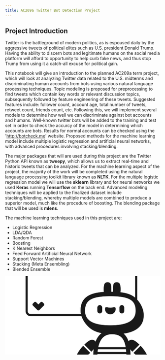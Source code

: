 ```yaml
---
title: AC209a Twitter Bot Detection Project
---
```


## Project Introduction

Twitter is the battleground of modern politics, as is espoused daily by the aggressive tweets of political elites such as U.S. president Donald Trump. Having the ability to discern bots and legitimate humans on the social media platform will afford to opportunity to help curb fake news, and thus stop Trump from using it a catch-all excuse for political gain.

This notebook will give an introduction to the planned AC209a term project, which will look at analyzing Twitter data related to the U.S. midterms and discriminating human accounts from bots using various natural language processing techniques. Topic modeling is proposed for preprocessing to find tweets which contain key words or relevant discussion topics, subsequently followed by feature engineering of these tweets. Suggested features include: follower count, account age, total number of tweets, retweet count, friends count, etc. Following this, we will implement several models to determine how well we can discriminate against bot accounts and humans. Well-known twitter bots will be added to the training and test set in order to check the accurcy of the model in determining which accounts are bots. Results for normal accounts can be checked using the 'http://botcheck.me' website. Proposed methods for the machine learning model include multiple logistic regression and artificial neural networks, with advanced procedures involving stacking/blending.

The major packages that will are used during this project are the Twitter Python API known as **tweepy**, which allows us to extract real-time and historic tweets that can be analyzed. For the machine learning aspect of the project, the majority of the work will be completed using the natural language processing toolkit library known as **NLTK**. For the multiple logistic regression model we will use the **sklearn** library and for neural networks we used **Keras** running **Tensorflow** on the back end. Advanced modeling techniques will be applied to the finalized dataset include stacking/blending, whereby multiple models are combined to produce a superior model, much like the procedure of boosting. The blending package that will be used is **mlens**.

The machine learning techniques used in this project are:

- Logistic Regression
- LDA/QDA
- Random Forest
- Boosting
- K Nearest Neighbors
- Feed Forward Artificial Neural Network
- Support Vector Machines
- Stacking (Meta Ensembling)
- Blended Ensemble

![screenshot](/img/bot.jpg)